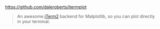 https://github.com/daleroberts/itermplot

> An awesome [iTerm2](https://www.iterm2.com/) backend for Matplotlib, so you can plot directly in your terminal.